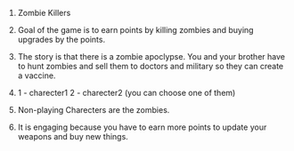 1) Zombie Killers

2) Goal of the game is to earn points by killing zombies and buying upgrades by the points.

3) The story is that there is a zombie apoclypse. You and your brother have to hunt zombies and sell them to doctors and military so they can create a vaccine.

4) 1 - charecter1 
   2 -  charecter2 (you can choose one of them)

5) Non-playing Charecters are the zombies.

6) It is engaging because you have to earn more points to update your weapons and buy new things. 